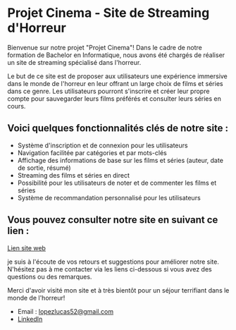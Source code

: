 # Projet Cinema - Site de Streaming d'Horreur

Bienvenue sur notre projet "Projet Cinema"! Dans le cadre de notre formation de Bachelor en Informatique, nous avons été chargés de réaliser un site de streaming spécialisé dans l'horreur. 

Le but de ce site est de proposer aux utilisateurs une expérience immersive dans le monde de l'horreur en leur offrant un large choix de films et séries dans ce genre. Les utilisateurs pourront s'inscrire et créer leur propre compte pour sauvegarder leurs films préférés et consulter leurs séries en cours. 

## Voici quelques fonctionnalités clés de notre site :

- Système d'inscription et de connexion pour les utilisateurs
- Navigation facilitée par catégories et par mots-clés
- Affichage des informations de base sur les films et séries (auteur, date de sortie, résumé)
- Streaming des films et séries en direct
- Possibilité pour les utilisateurs de noter et de commenter les films et séries
- Système de recommandation personnalisé pour les utilisateurs

## Vous pouvez consulter notre site en suivant ce lien : 

[Lien site web](https://lucas93220.github.io/Projet_cinema/)

je suis à l'écoute de vos retours et suggestions pour améliorer notre site. N'hésitez pas à me contacter via les liens ci-dessous si vous avez des questions ou des remarques. 

Merci d'avoir visité mon site et à très bientôt pour un séjour terrifiant dans le monde de l'horreur!

- Email : lopezlucas52@gmail.com
- [LinkedIn](https://www.linkedin.com/in/lucas-lopez-a6607514a/)